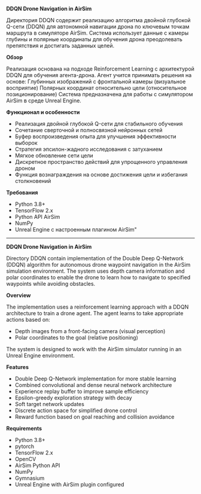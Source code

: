 
**DDQN Drone Navigation in AirSim**

Директория DDQN содержит реализацию алгоритма двойной глубокой Q-сети (DDQN) для автономной навигации дрона по ключевым точкам маршрута в симуляторе AirSim. Система использует данные с камеры глубины и полярные координаты для обучения дрона преодолевать препятствия и достигать заданных целей.

**Обзор**

Реализация основана на подходе Reinforcement Learning с архитектурой DDQN для обучения агента-дрона. Агент учится принимать решения на основе:
Глубинных изображений с фронтальной камеры (визуальное восприятие)
Полярных координат относительно цели (относительное позиционирование)
Система предназначена для работы с симулятором AirSim в среде Unreal Engine.

**Функционал и особенности**

- Реализация двойной глубокой Q-сети для стабильного обучения
- Сочетание сверточной и полносвязной нейронных сетей
- Буфер воспроизведения опыта для улучшения эффективности выборок
- Стратегия эпсилон-жадного исследования с затуханием
- Мягкое обновление сети цели
- Дискретное пространство действий для упрощенного управления дроном
- Функция вознаграждения на основе достижения цели и избегания столкновений

**Требования**

- Python 3.8+
- TensorFlow 2.x
- Python API AirSim
- NumPy
- Unreal Engine с настроенным плагином AirSim"
___________________________________________________________________________________
**DDQN Drone Navigation in AirSim**

Directory DDQN contain implementation of the Double Deep Q-Network (DDQN) algorithm for autonomous drone waypoint navigation in the AirSim simulation environment. The system uses depth camera information and polar coordinates to enable the drone to learn how to navigate to specified waypoints while avoiding obstacles.

**Overview**

The implementation uses a reinforcement learning approach with a DDQN architecture to train a drone agent. The agent learns to take appropriate actions based on:

- Depth images from a front-facing camera (visual perception)
- Polar coordinates to the goal (relative positioning)

The system is designed to work with the AirSim simulator running in an Unreal Engine environment.

**Features**

- Double Deep Q-Network implementation for more stable learning
- Combined convolutional and dense neural network architecture
- Experience replay buffer to improve sample efficiency
- Epsilon-greedy exploration strategy with decay
- Soft target network updates
- Discrete action space for simplified drone control
- Reward function based on goal reaching and collision avoidance

**Requirements**

- Python 3.8+
- pytorch
- TensorFlow 2.x
- OpenCV
- AirSim Python API
- NumPy
- Gymnasium
- Unreal Engine with AirSim plugin configured
